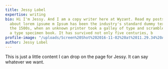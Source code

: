 ```yaml
---
title: Jessy Lobel
expertise: writing
bio: Hi I'm Jessy. And I am a copy writer here at Wyzant. Read my posts to learn more
  about lorem ipsume m Ipsum has been the industry's standard dummy text ever since
  the 1500s, when an unknown printer took a galley of type and scrambled it to make
  a type specimen book. It has survived not only five centuries, b
profile-image: "/uploads/Screen%20Shot%202016-11-02%20at%2011.29.34%20AM.png"
author: Jessy Lobel
---
```


This is just a little content I can drop on the page for Jessy. It can say whatever we want.
